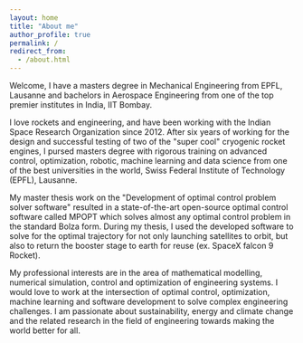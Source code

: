 ```yaml
---
layout: home
title: "About me"
author_profile: true
permalink: /
redirect_from:
  - /about.html
---
```


Welcome, I have a masters degree in Mechanical Engineering from EPFL, Lausanne and bachelors in Aerospace Engineering from one of the top premier institutes in India, IIT Bombay.


I love rockets and engineering, and have been working with the Indian Space Research Organization since 2012. After six years of working for the design and successful testing of two of the "super cool" cryogenic rocket engines, I  pursed masters degree with rigorous training on advanced control, optimization, robotic, machine learning and data science from one of the best universities in the world, Swiss Federal Institute of Technology (EPFL), Lausanne.


My master thesis work on the "Development of optimal control problem solver
software" resulted in a state-of-the-art open-source optimal control software called MPOPT which solves almost any optimal control problem in the
standard Bolza form. During my thesis, I used the developed software to solve for the optimal trajectory for not only launching satellites to orbit, but also to return the booster stage to earth for reuse (ex. SpaceX falcon 9 Rocket).


My professional interests are in the area of mathematical
modelling, numerical simulation, control and optimization of engineering systems. I would love to work at the intersection of optimal control, optimization, machine learning and software development to solve complex engineering challenges. I am passionate about sustainability, energy and climate change and the related research in the field of engineering towards making the world better for all.

